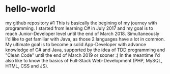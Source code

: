 # hello-world
 my github repository #1
This is basically the begining of my journey with programming. I started from learning C# in July 2017 and my goal is to reach Junior-Developer level until the end of March 2018. Simultaneously I'd like to get familiar with Java, as those 2 languages have a lot in common.
My ultimate goal is to become a solid App-Developer with advance knowledge of C# and Java, supported by the idea of TDD programming and "Clean Code" until the end of March 2019 or sooner :)
In the meantime I'd also like to know the basics of Full-Stack Web-Development (PHP, MySQL, HTML, CSS and JS).
